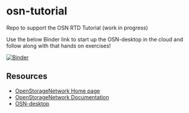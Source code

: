 # osn-tutorial
Repo to support the OSN RTD Tutorial (work in progress)

Use the below Binder link to start up the OSN-desktop in the cloud and follow along with
that hands on exercises!

[![Binder](https://mybinder.org/badge_logo.svg)](https://mybinder.org/v2/gh/mghpcsim/osn-desktop.git/HEAD)

## Resources
* [OpenStorageNetwork Home page](https://www.openstoragenetwork.org)
* [OpenStorageNetwork Documentation](http://openstoragenetwork.readthedocs.io/)
* [OSN-desktop](https://github.com/mghpcsim/osn-desktop)



